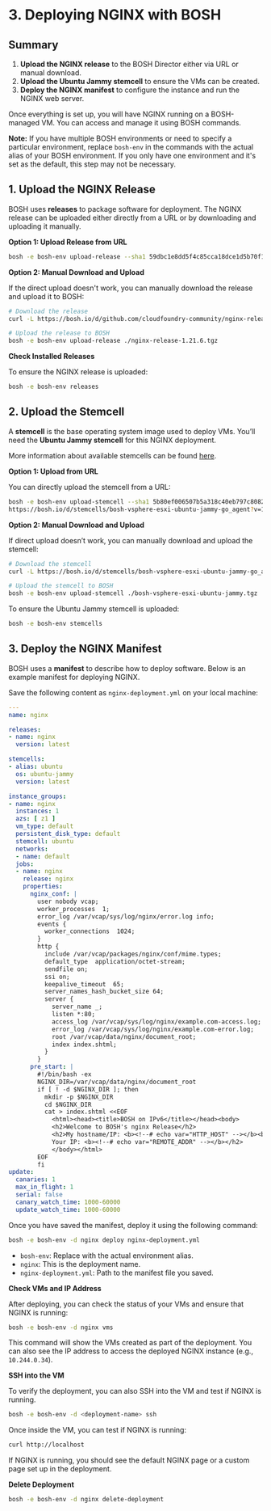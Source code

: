 # 3. Deploying NGINX with BOSH

## Summary

1. **Upload the NGINX release** to the BOSH Director either via URL or manual download.
2. **Upload the Ubuntu Jammy stemcell** to ensure the VMs can be created.
3. **Deploy the NGINX manifest** to configure the instance and run the NGINX web server.

Once everything is set up, you will have NGINX running on a BOSH-managed VM. You can access and manage it using BOSH commands.

**Note:** If you have multiple BOSH environments or need to specify a particular environment, replace `bosh-env` in the commands with the actual alias of your BOSH environment. If you only have one environment and it's set as the default, this step may not be necessary.

## 1. Upload the NGINX Release

BOSH uses **releases** to package software for deployment. The NGINX release can be uploaded either directly from a URL or by downloading and uploading it manually.

**Option 1: Upload Release from URL**

```sh
bosh -e bosh-env upload-release --sha1 59dbc1e8dd5f4c85cca18dce1d5b70f11f9ddfcd \   https://bosh.io/d/github.com/cloudfoundry-community/nginx-release?v=1.21.6
```

**Option 2: Manual Download and Upload**

If the direct upload doesn't work, you can manually download the release and upload it to BOSH:

```bash
# Download the release
curl -L https://bosh.io/d/github.com/cloudfoundry-community/nginx-release?v=1.21.6 --output nginx-release-1.21.6.tgz

# Upload the release to BOSH
bosh -e bosh-env upload-release ./nginx-release-1.21.6.tgz
```

**Check Installed Releases**

To ensure the NGINX release is uploaded:

```bash
bosh -e bosh-env releases
```

## 2. Upload the Stemcell

A **stemcell** is the base operating system image used to deploy VMs. You’ll need the **Ubuntu Jammy stemcell** for this NGINX deployment.

More information about available stemcells can be found [here](https://bosh.io/stemcells/).

**Option 1: Upload from URL**

You can directly upload the stemcell from a URL:

```bash
bosh -e bosh-env upload-stemcell --sha1 5b80ef006507b5a318c40eb797c80824f77ae00b \
https://bosh.io/d/stemcells/bosh-vsphere-esxi-ubuntu-jammy-go_agent?v=1.555
```

**Option 2: Manual Download and Upload**

If direct upload doesn’t work, you can manually download and upload the stemcell:

```bash
# Download the stemcell
curl -L https://bosh.io/d/stemcells/bosh-vsphere-esxi-ubuntu-jammy-go_agent?v=1.555 --output bosh-vsphere-esxi-ubuntu-jammy.tgz

# Upload the stemcell to BOSH
bosh -e bosh-env upload-stemcell ./bosh-vsphere-esxi-ubuntu-jammy.tgz
```

To ensure the Ubuntu Jammy stemcell is uploaded:

```bash
bosh -e bosh-env stemcells
```


## 3. Deploy the NGINX Manifest

BOSH uses a **manifest** to describe how to deploy software. Below is an example manifest for deploying NGINX.

Save the following content as `nginx-deployment.yml` on your local machine:

```yml
---
name: nginx

releases:
- name: nginx
  version: latest

stemcells:
- alias: ubuntu
  os: ubuntu-jammy
  version: latest

instance_groups:
- name: nginx
  instances: 1
  azs: [ z1 ]
  vm_type: default
  persistent_disk_type: default
  stemcell: ubuntu
  networks:
  - name: default
  jobs:
  - name: nginx
    release: nginx
    properties:
      nginx_conf: |
        user nobody vcap;
        worker_processes  1;
        error_log /var/vcap/sys/log/nginx/error.log info;
        events {
          worker_connections  1024;
        }
        http {
          include /var/vcap/packages/nginx/conf/mime.types;
          default_type  application/octet-stream;
          sendfile on;
          ssi on;
          keepalive_timeout  65;
          server_names_hash_bucket_size 64;
          server {
            server_name _;
            listen *:80;
            access_log /var/vcap/sys/log/nginx/example.com-access.log;
            error_log /var/vcap/sys/log/nginx/example.com-error.log;
            root /var/vcap/data/nginx/document_root;
            index index.shtml;
          }
        }
      pre_start: |
        #!/bin/bash -ex
        NGINX_DIR=/var/vcap/data/nginx/document_root
        if [ ! -d $NGINX_DIR ]; then
          mkdir -p $NGINX_DIR
          cd $NGINX_DIR
          cat > index.shtml <<EOF
            <html><head><title>BOSH on IPv6</title></head><body>
            <h2>Welcome to BOSH's nginx Release</h2>
            <h2>My hostname/IP: <b><!--# echo var="HTTP_HOST" --></b><br />
            Your IP: <b><!--# echo var="REMOTE_ADDR" --></b></h2>
            </body></html>
        EOF
        fi
update:
  canaries: 1
  max_in_flight: 1
  serial: false
  canary_watch_time: 1000-60000
  update_watch_time: 1000-60000
```

Once you have saved the manifest, deploy it using the following command:

```bash
bosh -e bosh-env -d nginx deploy nginx-deployment.yml
```

- `bosh-env`: Replace with the actual environment alias.
- `nginx`: This is the deployment name.
- `nginx-deployment.yml`: Path to the manifest file you saved.


**Check VMs and IP Address**

After deploying, you can check the status of your VMs and ensure that NGINX is running:
```bash
bosh -e bosh-env -d nginx vms
```

This command will show the VMs created as part of the deployment. You can also see the IP address to access the deployed NGINX instance (e.g., `10.244.0.34`).

**SSH into the VM**

To verify the deployment, you can also SSH into the VM and test if NGINX is running.
```sh
bosh -e bosh-env -d <deployment-name> ssh
```

Once inside the VM, you can test if NGINX is running:
```bash
curl http://localhost
```

If NGINX is running, you should see the default NGINX page or a custom page set up in the deployment.

**Delete Deployment**

```bash
bosh -e bosh-env -d nginx delete-deployment
```